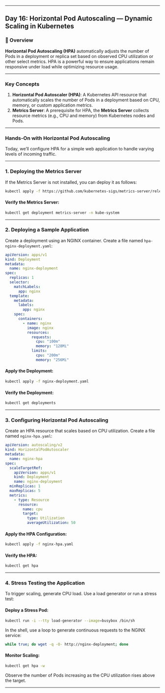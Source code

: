﻿---

## Day 16: Horizontal Pod Autoscaling — Dynamic Scaling in Kubernetes

### 📘 Overview

**Horizontal Pod Autoscaling (HPA)** automatically adjusts the number of Pods in a deployment or replica set based on observed CPU utilization or other select metrics. HPA is a powerful way to ensure applications remain responsive under load while optimizing resource usage.

---

### Key Concepts

1. **Horizontal Pod Autoscaler (HPA)**: A Kubernetes API resource that automatically scales the number of Pods in a deployment based on CPU, memory, or custom application metrics.
2. **Metrics Server**: A prerequisite for HPA, the **Metrics Server** collects resource metrics (e.g., CPU and memory) from Kubernetes nodes and Pods.

---

### Hands-On with Horizontal Pod Autoscaling

Today, we’ll configure HPA for a simple web application to handle varying levels of incoming traffic.

---

### 1. Deploying the Metrics Server

If the Metrics Server is not installed, you can deploy it as follows:

```bash
kubectl apply -f https://github.com/kubernetes-sigs/metrics-server/releases/latest/download/components.yaml
```

#### Verify the Metrics Server:
```bash
kubectl get deployment metrics-server -n kube-system
```

---

### 2. Deploying a Sample Application

Create a deployment using an NGINX container. Create a file named `hpa-nginx-deployment.yaml`:

```yaml
apiVersion: apps/v1
kind: Deployment
metadata:
  name: nginx-deployment
spec:
  replicas: 1
  selector:
    matchLabels:
      app: nginx
  template:
    metadata:
      labels:
        app: nginx
    spec:
      containers:
        - name: nginx
          image: nginx
          resources:
            requests:
              cpu: "100m"
              memory: "128Mi"
            limits:
              cpu: "200m"
              memory: "256Mi"
```

#### Apply the Deployment:
```bash
kubectl apply -f nginx-deployment.yaml
```

#### Verify the Deployment:
```bash
kubectl get deployments
```

---

### 3. Configuring Horizontal Pod Autoscaling

Create an HPA resource that scales based on CPU utilization. Create a file named `nginx-hpa.yaml`:

```yaml
apiVersion: autoscaling/v2
kind: HorizontalPodAutoscaler
metadata:
  name: nginx-hpa
spec:
  scaleTargetRef:
    apiVersion: apps/v1
    kind: Deployment
    name: nginx-deployment
  minReplicas: 1
  maxReplicas: 5
  metrics:
    - type: Resource
      resource:
        name: cpu
        target:
          type: Utilization
          averageUtilization: 50
```

#### Apply the HPA Configuration:
```bash
kubectl apply -f nginx-hpa.yaml
```

#### Verify the HPA:
```bash
kubectl get hpa
```

---

### 4. Stress Testing the Application

To trigger scaling, generate CPU load. Use a load generator or run a stress test:

#### Deploy a Stress Pod:
```bash
kubectl run -i --tty load-generator --image=busybox /bin/sh
```

In the shell, use a loop to generate continuous requests to the NGINX service:

```sh
while true; do wget -q -O- http://nginx-deployment; done
```

#### Monitor Scaling:
```bash
kubectl get hpa -w
```

Observe the number of Pods increasing as the CPU utilization rises above the target.

---